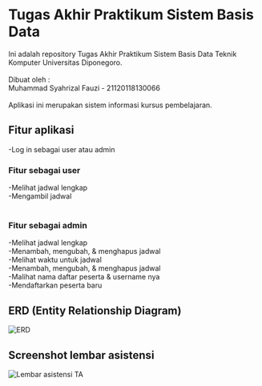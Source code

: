 # Tugas Akhir Praktikum Sistem Basis Data
Ini adalah repository Tugas Akhir Praktikum Sistem Basis Data Teknik Komputer Universitas Diponegoro. <br>
<br>
Dibuat oleh : <br>
Muhammad Syahrizal Fauzi - 21120118130066 <br> <br>
Aplikasi ini merupakan sistem informasi kursus pembelajaran.
## Fitur aplikasi
-Log in sebagai user atau admin<br>
### Fitur sebagai user 
-Melihat jadwal lengkap <br>
-Mengambil jadwal <br>
<br>
### Fitur sebagai admin 
-Melihat jadwal lengkap<br>
-Menambah, mengubah, & menghapus jadwal<br>
-Melihat waktu untuk jadwal<br>
-Menambah, mengubah, & menghapus jadwal<br>
-Malihat nama daftar peserta & username nya<br>
-Mendaftarkan peserta baru<br>
## ERD (Entity Relationship Diagram)
![ERD](https://i.ibb.co/0nP75jc/ERD.jpg)
## Screenshot lembar asistensi
![Lembar asistensi TA](https://i.ibb.co/wQ7mCMw/Lembarasis.jpg)
